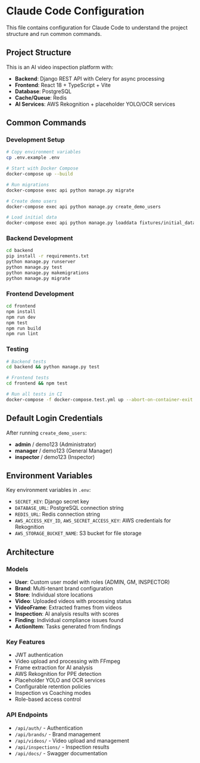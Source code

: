 # Claude Code Configuration

This file contains configuration for Claude Code to understand the project structure and run common commands.

## Project Structure

This is an AI video inspection platform with:
- **Backend**: Django REST API with Celery for async processing
- **Frontend**: React 18 + TypeScript + Vite
- **Database**: PostgreSQL
- **Cache/Queue**: Redis
- **AI Services**: AWS Rekognition + placeholder YOLO/OCR services

## Common Commands

### Development Setup
```bash
# Copy environment variables
cp .env.example .env

# Start with Docker Compose
docker-compose up --build

# Run migrations
docker-compose exec api python manage.py migrate

# Create demo users
docker-compose exec api python manage.py create_demo_users

# Load initial data
docker-compose exec api python manage.py loaddata fixtures/initial_data.json
```

### Backend Development
```bash
cd backend
pip install -r requirements.txt
python manage.py runserver
python manage.py test
python manage.py makemigrations
python manage.py migrate
```

### Frontend Development
```bash
cd frontend
npm install
npm run dev
npm test
npm run build
npm run lint
```

### Testing
```bash
# Backend tests
cd backend && python manage.py test

# Frontend tests
cd frontend && npm test

# Run all tests in CI
docker-compose -f docker-compose.test.yml up --abort-on-container-exit
```

## Default Login Credentials

After running `create_demo_users`:
- **admin** / demo123 (Administrator)
- **manager** / demo123 (General Manager)  
- **inspector** / demo123 (Inspector)

## Environment Variables

Key environment variables in `.env`:
- `SECRET_KEY`: Django secret key
- `DATABASE_URL`: PostgreSQL connection string
- `REDIS_URL`: Redis connection string
- `AWS_ACCESS_KEY_ID`, `AWS_SECRET_ACCESS_KEY`: AWS credentials for Rekognition
- `AWS_STORAGE_BUCKET_NAME`: S3 bucket for file storage

## Architecture

### Models
- **User**: Custom user model with roles (ADMIN, GM, INSPECTOR)
- **Brand**: Multi-tenant brand configuration
- **Store**: Individual store locations
- **Video**: Uploaded videos with processing status
- **VideoFrame**: Extracted frames from videos
- **Inspection**: AI analysis results with scores
- **Finding**: Individual compliance issues found
- **ActionItem**: Tasks generated from findings

### Key Features
- JWT authentication
- Video upload and processing with FFmpeg
- Frame extraction for AI analysis
- AWS Rekognition for PPE detection
- Placeholder YOLO and OCR services
- Configurable retention policies
- Inspection vs Coaching modes
- Role-based access control

### API Endpoints
- `/api/auth/` - Authentication
- `/api/brands/` - Brand management
- `/api/videos/` - Video upload and management
- `/api/inspections/` - Inspection results
- `/api/docs/` - Swagger documentation